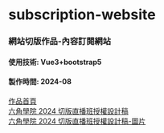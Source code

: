 # subscription-website

### 網站切版作品-內容訂閱網站
#### 使用技術: Vue3+bootstrap5
#### 製作時間: 2024-08
[作品首頁](https://amgithub07.github.io/subscription-website/#/)  
[六角學院 2024 切版直播班授權設計稿](https://www.figma.com/design/zpJK5cEuejmXdd2Dyth3PC/2024-%E5%88%87%E7%89%88%E7%9B%B4%E6%92%AD%E7%8F%AD-W6---%E5%85%A7%E5%AE%B9%E8%A8%82%E9%96%B1%E7%B6%B2%E7%AB%99?node-id=5-4&node-type=CANVAS&t=JDaiUTtkVelgup2K-0)  
[六角學院 2024 切版直播班授權設計稿-圖片](https://github.com/hexschool/2022-web-layout-training/tree/main/2024-week6)
